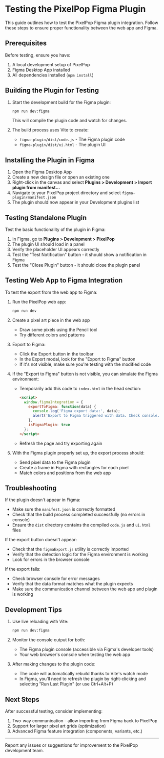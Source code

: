 # Testing the PixelPop Figma Plugin

This guide outlines how to test the PixelPop Figma plugin integration. Follow these steps to ensure proper functionality between the web app and Figma.

## Prerequisites

Before testing, ensure you have:

1. A local development setup of PixelPop
2. Figma Desktop App installed
3. All dependencies installed (`npm install`)

## Building the Plugin for Testing

1. Start the development build for the Figma plugin:
   ```bash
   npm run dev:figma
   ```
   This will compile the plugin code and watch for changes.

2. The build process uses Vite to create:
   - `figma-plugin/dist/code.js` - The Figma plugin code
   - `figma-plugin/dist/ui.html` - The plugin UI

## Installing the Plugin in Figma

1. Open the Figma Desktop App
2. Create a new design file or open an existing one
3. Right-click in the canvas and select **Plugins > Development > Import plugin from manifest...**
4. Navigate to your PixelPop project directory and select `figma-plugin/manifest.json`
5. The plugin should now appear in your Development plugins list

## Testing Standalone Plugin

Test the basic functionality of the plugin in Figma:

1. In Figma, go to **Plugins > Development > PixelPop**
2. The plugin UI should load in a panel
3. Verify the placeholder UI appears correctly
4. Test the "Test Notification" button - it should show a notification in Figma
5. Test the "Close Plugin" button - it should close the plugin panel

## Testing Web App to Figma Integration

To test the export from the web app to Figma:

1. Run the PixelPop web app:
   ```bash
   npm run dev
   ```

2. Create a pixel art piece in the web app
   - Draw some pixels using the Pencil tool
   - Try different colors and patterns

3. Export to Figma:
   - Click the Export button in the toolbar
   - In the Export modal, look for the "Export to Figma" button
   - If it's not visible, make sure you're testing with the modified code

4. If the "Export to Figma" button is not visible, you can simulate the Figma environment:
   - Temporarily add this code to `index.html` in the head section:
     ```html
     <script>
       window.figmaIntegration = {
         exportToFigma: function(data) { 
           console.log('Figma export data:', data);
           alert('Export to Figma triggered with data. Check console.');
         },
         isFigmaPlugin: true
       };
     </script>
     ```
   - Refresh the page and try exporting again

5. With the Figma plugin properly set up, the export process should:
   - Send pixel data to the Figma plugin
   - Create a frame in Figma with rectangles for each pixel
   - Match colors and positions from the web app

## Troubleshooting

If the plugin doesn't appear in Figma:
- Make sure the `manifest.json` is correctly formatted
- Check that the build process completed successfully (no errors in console)
- Ensure the `dist` directory contains the compiled `code.js` and `ui.html` files

If the export button doesn't appear:
- Check that the `figmaExport.js` utility is correctly imported
- Verify that the detection logic for the Figma environment is working
- Look for errors in the browser console

If the export fails:
- Check browser console for error messages
- Verify that the data format matches what the plugin expects
- Make sure the communication channel between the web app and plugin is working

## Development Tips

1. Use live reloading with Vite:
   ```bash
   npm run dev:figma
   ```

2. Monitor the console output for both:
   - The Figma plugin console (accessible via Figma's developer tools)
   - Your web browser's console when testing the web app

3. After making changes to the plugin code:
   - The code will automatically rebuild thanks to Vite's watch mode
   - In Figma, you'll need to refresh the plugin by right-clicking and selecting "Run Last Plugin" (or use Ctrl+Alt+P)

## Next Steps

After successful testing, consider implementing:

1. Two-way communication - allow importing from Figma back to PixelPop
2. Support for larger pixel art grids (optimization)
3. Advanced Figma feature integration (components, variants, etc.)

---

Report any issues or suggestions for improvement to the PixelPop development team. 